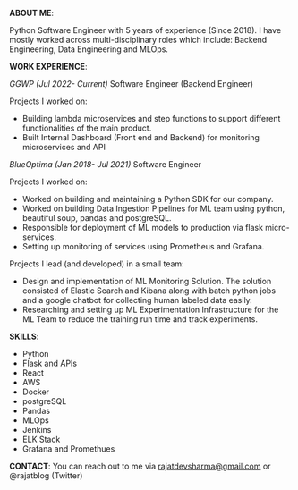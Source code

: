 **ABOUT ME**:

Python Software Engineer with 5 years of experience (Since 2018).
I have mostly worked across multi-disciplinary roles which include: Backend Engineering, Data Engineering and MLOps.

**WORK EXPERIENCE**:

*GGWP (Jul 2022- Current)*
Software Engineer (Backend Engineer)

Projects I worked on:
- Building lambda microservices and step functions to support different functionalities of the main product.
- Built Internal Dashboard (Front end and Backend) for monitoring microservices and API

*BlueOptima (Jan 2018- Jul 2021)*
Software Engineer

Projects I worked on:
- Worked on building and maintaining a Python SDK for our company.
- Worked on building Data Ingestion Pipelines for ML team using python, beautiful soup, pandas and postgreSQL.
- Responsible  for deployment of ML models to production via flask micro-services.
- Setting up monitoring of services using Prometheus and Grafana.

Projects I lead (and developed) in a small team:
- Design and implementation of ML Monitoring Solution. The solution consisted of Elastic Search and Kibana along with batch python jobs and a google chatbot for collecting human labeled data easily.
- Researching and setting up ML Experimentation Infrastructure for the ML Team to reduce the training run time and  track experiments.


**SKILLS**:
- Python
- Flask and APIs
- React
- AWS
- Docker
- postgreSQL
- Pandas
- MLOps 
- Jenkins
- ELK Stack
- Grafana and Promethues

**CONTACT**:
You can reach out to me via rajatdevsharma@gmail.com or @rajatblog (Twitter)
